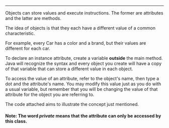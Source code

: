 
***

Objects can store values and execute instructions.
The former are attributes and the latter are methods.

The idea of objects is that they each have a different value of a common characteristic.

For example, every Car has a color and a brand, but their values are different for each car.

To declare an instance attribute, create a variable **outside** the main method.
Java will recognize the syntax and every object you create will have a copy of that variable that can store a different value in each object.

To access the value of an attribute, refer to the object's name, then type a dot and the attribute's name.
You may modify this value just as you do with a usual variable, but remember that you will be
changing the value of that attribute for the object you are referring to.

The code attached aims to illustrate the concept just mentioned.

#### Note: The word *private* means that the attribute can only be accessed by this class.